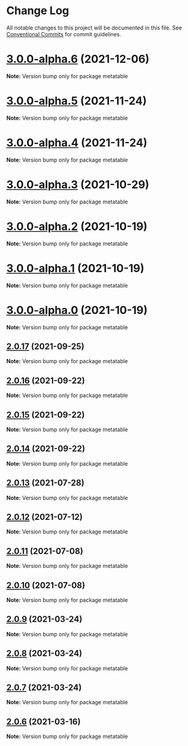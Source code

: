 # Change Log

All notable changes to this project will be documented in this file.
See [Conventional Commits](https://conventionalcommits.org) for commit guidelines.

# [3.0.0-alpha.6](https://github.com/flsy/meta/compare/metatable@3.0.0-alpha.5...metatable@3.0.0-alpha.6) (2021-12-06)

**Note:** Version bump only for package metatable





# [3.0.0-alpha.5](https://github.com/flsy/meta/compare/metatable@3.0.0-alpha.4...metatable@3.0.0-alpha.5) (2021-11-24)

**Note:** Version bump only for package metatable





# [3.0.0-alpha.4](https://github.com/flsy/meta/compare/metatable@3.0.0-alpha.3...metatable@3.0.0-alpha.4) (2021-11-24)

**Note:** Version bump only for package metatable





# [3.0.0-alpha.3](https://github.com/flsy/meta/compare/metatable@3.0.0-alpha.2...metatable@3.0.0-alpha.3) (2021-10-29)

**Note:** Version bump only for package metatable





# [3.0.0-alpha.2](https://github.com/flsy/meta/compare/metatable@3.0.0-alpha.1...metatable@3.0.0-alpha.2) (2021-10-19)

**Note:** Version bump only for package metatable





# [3.0.0-alpha.1](https://github.com/flsy/meta/compare/metatable@3.0.0-alpha.0...metatable@3.0.0-alpha.1) (2021-10-19)

**Note:** Version bump only for package metatable





# [3.0.0-alpha.0](https://github.com/flsy/meta/compare/metatable@3.0.0...metatable@3.0.0-alpha.0) (2021-10-19)

**Note:** Version bump only for package metatable





## [2.0.17](https://github.com/flsy/meta/compare/metatable@2.0.16...metatable@2.0.17) (2021-09-25)

**Note:** Version bump only for package metatable





## [2.0.16](https://github.com/flsy/meta/compare/metatable@2.0.15...metatable@2.0.16) (2021-09-22)

**Note:** Version bump only for package metatable





## [2.0.15](https://github.com/flsy/meta/compare/metatable@2.0.14...metatable@2.0.15) (2021-09-22)

**Note:** Version bump only for package metatable





## [2.0.14](https://github.com/flsy/meta/compare/metatable@2.0.12...metatable@2.0.14) (2021-09-22)

**Note:** Version bump only for package metatable





## [2.0.13](https://github.com/flsy/meta/compare/metatable@2.0.12...metatable@2.0.13) (2021-07-28)

**Note:** Version bump only for package metatable





## [2.0.12](https://github.com/flsy/meta/compare/metatable@2.0.11...metatable@2.0.12) (2021-07-12)

**Note:** Version bump only for package metatable





## [2.0.11](https://github.com/flsy/meta/compare/metatable@2.0.10...metatable@2.0.11) (2021-07-08)

**Note:** Version bump only for package metatable





## [2.0.10](https://github.com/flsy/meta/compare/metatable@2.0.9...metatable@2.0.10) (2021-07-08)

**Note:** Version bump only for package metatable





## [2.0.9](https://github.com/flsy/meta/compare/metatable@2.0.8...metatable@2.0.9) (2021-03-24)

**Note:** Version bump only for package metatable





## [2.0.8](https://github.com/flsy/meta/compare/metatable@2.0.7...metatable@2.0.8) (2021-03-24)

**Note:** Version bump only for package metatable





## [2.0.7](https://github.com/flsy/meta/compare/metatable@2.0.6...metatable@2.0.7) (2021-03-24)

**Note:** Version bump only for package metatable





## [2.0.6](https://github.com/flsy/meta/compare/metatable@2.0.5...metatable@2.0.6) (2021-03-16)

**Note:** Version bump only for package metatable
